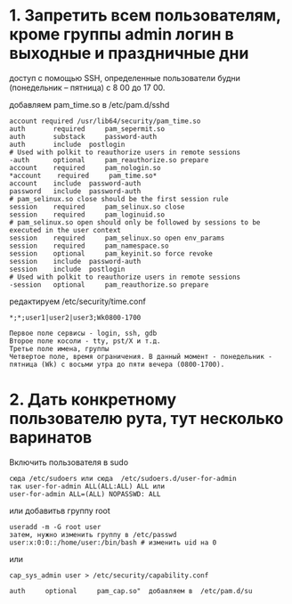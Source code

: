 # 1. Запретить всем пользователям, кроме группы admin логин в выходные и праздничные дни

доступ с помощью SSH, определенные пользователи
будни (понедельник – пятница) с 8 00 до 17 00. 

добавляем pam_time.so в /etc/pam.d/sshd
```
account required /usr/lib64/security/pam_time.so
auth	   required     pam_sepermit.so
auth	   substack     password-auth
auth	   include	postlogin
# Used with polkit to reauthorize users in remote sessions
-auth	   optional     pam_reauthorize.so prepare
account    required     pam_nologin.so
*account    required     pam_time.so*
account    include	password-auth
password   include	password-auth
# pam_selinux.so close should be the first session rule
session    required     pam_selinux.so close
session    required     pam_loginuid.so
# pam_selinux.so open should only be followed by sessions to be executed in the user context
session    required     pam_selinux.so open env_params
session    required     pam_namespace.so
session    optional     pam_keyinit.so force revoke
session    include	password-auth
session    include	postlogin
# Used with polkit to reauthorize users in remote sessions
-session   optional     pam_reauthorize.so prepare
```

редактируем /etc/security/time.conf

```
*;*;user1|user2|user3;Wk0800-1700
```
```
Первое поле сервисы - login, ssh, gdb
Второе поле косоли - tty, pst/X и т.д.  
Третье поле имена, группы 
Четвертое поле, время ограничения. В данный момент - понедельник - пятница (Wk) с восьми утра до пяти вечера (0800-1700).
```

# 2. Дать конкретному пользователю рута, тут несколько варинатов

Включить пользователя в sudo
```
сюда /etc/sudoers или сюда  /etc/sudoers.d/user-for-admin
так user-for-admin ALL(ALL:ALL) ALL или 
user-for-admin ALL=(ALL) NOPASSWD: ALL
```

или добавитьв группу root
```
useradd -m -G root user
затем, нужно изменить группу в /etc/passwd
user:x:0:0::/home/user:/bin/bash # изменить uid на 0
```
или
```
cap_sys_admin user > /etc/security/capability.conf

auth     optional     pam_cap.so"  добавляем в  /etc/pam.d/su
```
